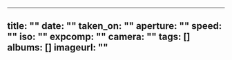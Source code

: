 
---
title: ""
date: ""
taken_on: ""
aperture: ""
speed: ""
iso: ""
expcomp: ""
camera: ""
tags: []
albums: []
imageurl: ""
---